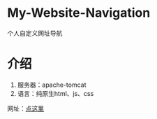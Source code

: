 # My-Website-Navigation
个人自定义网址导航

# 介绍
1. 服务器：apache-tomcat
2. 语言：纯原生html、js、css 

网址：[点这里](http://121.41.45.164:8080/222/#)
